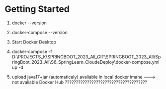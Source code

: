 # Getting Started

1) docker --version
2) docker-compose --version
3) Start Docker Desktop

4) docker-compose -f D:\PROJECTS_K\SPRINGBOOT_2023_All_GIT\SPRINGBOOT_2023_All\SpringBoot_2023_All\S6_SpringLearn_CloudeDeploy\docker-compose.yml up -d

5) upload java17+jar (automaticaly)
	avaliable in local docker imahe  ---> not avaliable Docker Hub ?????????????????????????????????????
